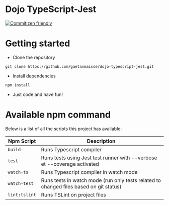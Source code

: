 # Dojo TypeScript-Jest

[![Commitizen friendly](https://img.shields.io/badge/commitizen-friendly-brightgreen.svg)](http://commitizen.github.io/cz-cli/)

# Getting started
- Clone the repository
```
git clone https://github.com/gaetanmaisse/dojo-typescript-jest.git
```
- Install dependencies
```
npm install
```
- Just code and have fun!

# Available npm command

Below is a list of all the scripts this project has available:

| Npm Script        | Description                                                                            |
| ----------------- | -------------------------------------------------------------------------------------- |
| `build`           | Runs Typescript compiler                                                               |
| `test`            | Runs tests using Jest test runner with --verbose et --coverage activated               |
| `watch-ts`        | Runs Typescript compiler in watch mode                                                 |
| `watch-test`      | Runs tests in watch mode (run only tests related to changed files based on git status) |
| `lint:tslint`     | Runs TSLint on project files                                                           |
